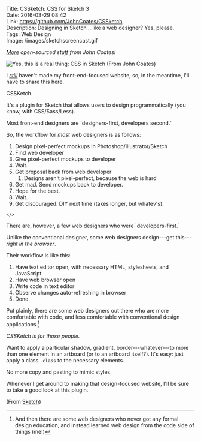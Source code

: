 Title: CSSketch: CSS for Sketch 3  
Date: 2016-03-29 08:42  
Link: https://github.com/JohnCoates/CSSketch  
Description: Designing in Sketch ...like a web designer? Yes, please.  
Tags: Web Design  
Image: /images/sketchscreencast.gif  

*[More][1] open-sourced stuff from John Coates!*
<!-- {em:.topstory} -->

![Yes, this is a real thing: CSS in Sketch (From John Coates)][2]
<!-- {.border} -->

I [*still*][3] haven't made my front-end-focused website, so, in the meantime, I'll have to share this here.

CSSKetch.

It's a plugin for Sketch that allows users to design programmatically (you know, with CSS/Sass/Less).

Most front-end designers are \`designers-first, developers second.\`

So, the workflow for *most* web designers is as follows:

1. Design pixel-perfect mockups in Photoshop/Illustrator/Sketch
2. Find web developer
3. Give pixel-perfect mockups to developer
4. Wait.
5. Get proposal back from web developer
	1. Designs aren't pixel-perfect, because the web is hard
6. Get mad. Send mockups back to developer.
7. Hope for the best.
8. Wait.
9. Get discouraged. DIY next time (takes longer, but whatev's).

`</>`

There are, however, a few web designers who were \`developers-first.\`

Unlike the conventional designer, some web designers design---get this---*right in the browser*.

Their workflow is like this:

1. Have text editor open, with necessary HTML, stylesheets, and JavaScript
2. Have web browser open
3. Write code in text editor
4. Observe changes auto-refreshing in browser
5. Done.

Put plainly, there are some web designers out there who are more comfortable with code, and less comfortable with conventional design applications.[^1]

*CSSKetch is for those people.*
<!-- {em:.takehome} -->

Want to apply a particular shadow, gradient, border---whatever---to more than one element in an artboard (or to an artboard itself?). It's easy: just apply a class `.class` to the necessary elements.

No more copy and pasting to mimic styles.

Whenever I get around to making that design-focused website, I'll be sure to take a good look at this plugin.

(From [Sketch][4])

[^1]: And then there are some web designers who never got any formal design education, and instead learned web design from the code side of things (me!)

[1]: /2016/3/29/apple-tv-aerial-views-screen-saver "An earlier post sharing more work from John Coates"
[2]: /images/sketchscreencast.gif "Screencast of CSSketch from John Coates"
[3]: /2016/2/23/looking-ahead-2016-and-beyond#future-projects "An earlier post discussing my future projects"
[4]: https://twitter.com/sketchapp/status/710421255405621248 "Sketch's tweet with a link to John Coates's plugin"